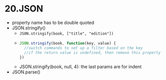 # 20.JSON

* property name has to be double quoted
* JSON.stringify\(\)
  * `JSON.stringify(book, ["title", "edition"])`
  * ```javascript
    JSON.stringify(book, function(key, value) {
      //switch commands to set up a filter based on the key
      //if the return value is undefined, then remove this property from the JSON
    })
    ```
  * JSON.stringify\(book, null, 4\): the last params are for indent
* JSON.parse\(\)

